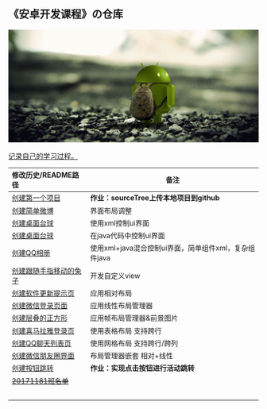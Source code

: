 ## 《安卓开发课程》の仓库


![9_110830212840_1](img/9_110830212840_1.jpg)

<u>记录自己的学习过程。</u>

| 修改历史/README路径                                       | 备注                                                  |
| :-------------------------------------------------------- | ----------------------------------------------------- |
| [创建第一个项目](Helloworld/README.md)                    | **作业：sourceTree上传本地项目到github**              |
| [创建简单微博](Helloworld/weibo/README.md)                | 界面布局调整                                          |
| [创建桌面台球](Helloworld/xmlLayout/README.md)            | 使用xml控制ui界面                                     |
| [创建桌面台球](Helloworld/javalayout/README.md)           | 在java代码中控制ui界面                                |
| [创建QQ相册](Helloworld/xmljavalayout/README.md)          | 使用xml+java混合控制ui界面，简单组件xml，复杂组件java |
| [创建跟随手指移动的兔子](Helloworld/myview/README.md)     | 开发自定义view                                        |
| [创建软件更新提示页](Helloworld/softwareUpdate/README.md) | 应用相对布局                                          |
| [创建微信登录页面](Helloworld/loginweixin/README.md)      | 应用线性布局管理器                                    |
| [创建层叠的正方形](Helloworld/frameLayout/README.md)      | 应用帧布局管理器&前景图片                             |
| [创建喜马拉雅登录页](Helloworld/ximalaya/README.md)       | 使用表格布局 支持跨行                                 |
| [创建QQ聊天列表页](Helloworld/qqlist/README.md)           | 使用网格布局 支持跨行/跨列                            |
| [创建微信朋友圈界面](Helloworld/friend/README.md)         | 布局管理器嵌套 相对+线性                              |
| [创建按钮跳转](Helloworld/hello1/README.md)               | **作业：实现点击按钮进行活动跳转**                    |
| [~~20171181班名单~~](Helloworld/20171181班名单.md)        |                                                       |
|                                                           |                                                       |
|                                                           |                                                       |
|                                                           |                                                       |
|                                                           |                                                       |
|                                                           |                                                       |



